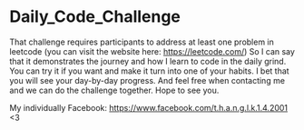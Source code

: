 # Daily_Code_Challenge

That challenge requires participants to address at least one problem in leetcode (you can visit the website here: https://leetcode.com/) So I can say that it demonstrates the journey and how I learn to code in the daily grind. You can try it if you want and make it turn into one of your habits. I bet that you will see your day-by-day progress.
And feel free when contacting me and we can do the challenge together. Hope to see you.

My individually Facebook: https://www.facebook.com/t.h.a.n.g.l.k.1.4.2001 <3
